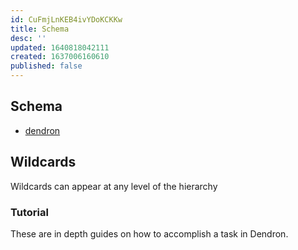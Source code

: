 ```yaml
---
id: CuFmjLnKEB4ivYDoKCKKw
title: Schema
desc: ''
updated: 1640818042111
created: 1637006160610
published: false
---
```


## Schema
- [dendron](./dendron.schema.yml)

## Wildcards

Wildcards can appear at any level of the hierarchy

### Tutorial

These are in depth guides on how to accomplish a task in Dendron. 

